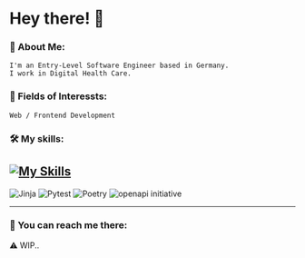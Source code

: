 # Hey there! 👋

### 🍡 About Me:
    I'm an Entry-Level Software Engineer based in Germany.
    I work in Digital Health Care.

### 🌱 Fields of Interessts:
    Web / Frontend Development

### 🛠️ My skills:
[![My Skills](https://skillicons.dev/icons?i=apple,windows,vscode,py,htmx,html,css)](https://skillicons.dev)
-
![Jinja](https://img.shields.io/badge/jinja-white.svg?style=for-the-badge&logo=jinja&logoColor=black)  ![Pytest](https://img.shields.io/badge/pytest-%23ffffff.svg?style=for-the-badge&logo=pytest&logoColor=2f9fe3)	![Poetry](https://img.shields.io/badge/Poetry-%233B82F6.svg?style=for-the-badge&logo=poetry&logoColor=0B3D8D) ![openapi initiative](https://img.shields.io/badge/openapiinitiative-%23000000.svg?style=for-the-badge&logo=openapiinitiative&logoColor=white)

---

### 🔗 You can reach me there:
⚠️ WIP..


<!--
[![Linkedin Badge](https://img.shields.io/badge/LinkedIn-2867b2?style=flat-square&logo=Linkedin&logoColor=white&link=https://linkedin.com/in/denise-albert-778500356)](https://linkedin.com/in/denise-albert-778500356)



I'm Denise, a software engineer at @Awesome-Technologies .

- 🔭 I’m currently working on microservice infrastructure
- 🌱 I’m currently learning general computer science
- 📫 How to reach me: denise.albert@awesome-technologies.de 
-->
